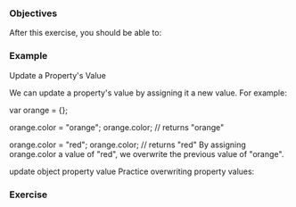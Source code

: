 <!--{ ids:[], language:'JavaScript', type:'workshop', order: 20, name:'Logical Operators', description:'List the logical operators and explain what they do.' }-->

### Objectives

After this exercise, you should be able to:



### Example

Update a Property's Value

We can update a property's value by assigning it a new value. For example:

var orange = {};

orange.color = "orange";
orange.color; // returns "orange"

orange.color = "red";
orange.color; // returns "red"
By assigning orange.color a value of "red", we overwrite the previous value of "orange".

update object property value
Practice overwriting property values:

### Exercise
